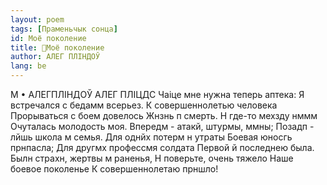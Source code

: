 ```yaml
---
layout: poem
tags: [Праменьчык сонца]
id: Моё поколение
title: 🚧Моё поколение
author: АЛЕГ ПЛІНДОЎ
lang: be
---
```



М • АЛЕГПЛІНДОЎ
АЛЕГ ПЛІЦДС
Чаіце мне нужна теперь аптека: Я встречался с бедамм всерьез. К совершеннолетью человека Прорываться с боем довелось Жнзнь п смерть. Н где-то мехзду нммм Очуталась молодость моя.
Впередм - атакй, штурмы, ммны; Позадп - лйшь школа м семья. Для однйх потерм н утраты Боевая юносгь прнпасла;
Для другмх профессмя солдата Первой й последнею была.
Былн страхн, жертвы м раненья, Н поверьте, очень тяжело Наше боевое поколенье К совершеннолетаю прншло!
